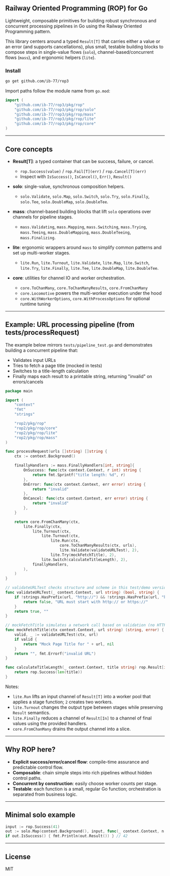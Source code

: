 ## Railway Oriented Programming (ROP) for Go

Lightweight, composable primitives for building robust synchronous and concurrent processing pipelines in Go using the Railway Oriented Programming pattern.

This library centers around a typed `Result[T]` that carries either a value or an error (and supports cancellations), plus small, testable building blocks to compose steps in single-value flows (`solo`), channel-based/concurrent flows (`mass`), and ergonomic helpers (`lite`).

### Install

```bash
go get github.com/ib-77/rop3
```

Import paths follow the module name from `go.mod`:

```go
import (
    "github.com/ib-77/rop3/pkg/rop"
    "github.com/ib-77/rop3/pkg/rop/solo"
    "github.com/ib-77/rop3/pkg/rop/mass"
    "github.com/ib-77/rop3/pkg/rop/lite"
    "github.com/ib-77/rop3/pkg/rop/core"
)
```

---

## Core concepts

- **Result[T]**: a typed container that can be success, failure, or cancel.
  - `rop.Success(value)` / `rop.Fail[T](err)` / `rop.Cancel[T](err)`
  - Inspect with `IsSuccess()`, `IsCancel()`, `Err()`, `Result()`

- **solo**: single-value, synchronous composition helpers.
  - `solo.Validate`, `solo.Map`, `solo.Switch`, `solo.Try`, `solo.Finally`, `solo.Tee`, `solo.DoubleMap`, `solo.DoubleTee`.

- **mass**: channel-based building blocks that lift `solo` operations over channels for pipeline stages.
  - `mass.Validating`, `mass.Mapping`, `mass.Switching`, `mass.Trying`, `mass.Teeing`, `mass.DoubleMapping`, `mass.DoubleTeeing`, `mass.Finalizing`.

- **lite**: ergonomic wrappers around `mass` to simplify common patterns and set up multi-worker stages.
  - `lite.Run`, `lite.Turnout`, `lite.Validate`, `lite.Map`, `lite.Switch`, `lite.Try`, `lite.Finally`, `lite.Tee`, `lite.DoubleMap`, `lite.DoubleTee`.

- **core**: utilities for channel IO and worker orchestration.
  - `core.ToChanMany`, `core.ToChanManyResults`, `core.FromChanMany`
  - `core.Locomotive` powers the multi-worker execution under the hood
  - `core.WithWorkerOptions`, `core.WithProcessOptions` for optional runtime tuning

---

## Example: URL processing pipeline (from tests/processRequest)

The example below mirrors `tests/pipeline_test.go` and demonstrates building a concurrent pipeline that:
- Validates input URLs
- Tries to fetch a page title (mocked in tests)
- Switches to a title-length calculation
- Finally maps each result to a printable string, returning "invalid" on errors/cancels

```go
package main

import (
    "context"
    "fmt"
    "strings"

    "rop2/pkg/rop"
    "rop2/pkg/rop/core"
    "rop2/pkg/rop/lite"
    "rop2/pkg/rop/mass"
)

func processRequest(urls []string) []string {
    ctx := context.Background()

    finallyHandlers := mass.FinallyHandlers[int, string]{
        OnSuccess: func(ctx context.Context, r int) string {
            return fmt.Sprintf("title length: %d", r)
        },
        OnError: func(ctx context.Context, err error) string {
            return "invalid"
        },
        OnCancel: func(ctx context.Context, err error) string {
            return "invalid"
        },
    }

    return core.FromChanMany(ctx,
        lite.Finally(ctx,
            lite.Turnout(ctx,
                lite.Turnout(ctx,
                    lite.Run(ctx,
                        core.ToChanManyResults(ctx, urls),
                        lite.Validate(validateURLTest), 2),
                    lite.Try(mockFetchTitle), 2),
                lite.Switch(calculateTitleLength), 2),
            finallyHandlers,
        ),
    )
}

// validateURLTest checks structure and scheme in this test/demo version
func validateURLTest(_ context.Context, url string) (bool, string) {
    if !strings.HasPrefix(url, "http://") && !strings.HasPrefix(url, "https://") {
        return false, "URL must start with http:// or https://"
    }
    return true, ""
}

// mockFetchTitle simulates a network call based on validation (no HTTP made here)
func mockFetchTitle(ctx context.Context, url string) (string, error) {
    valid, _ := validateURLTest(ctx, url)
    if valid {
        return "Mock Page Title for " + url, nil
    }
    return "", fmt.Errorf("invalid URL")
}

func calculateTitleLength(_ context.Context, title string) rop.Result[int] {
    return rop.Success(len(title))
}
```

Notes:
- `lite.Run` lifts an input channel of `Result[T]` into a worker pool that applies a stage function; `2` creates two workers.
- `lite.Turnout` changes the output type between stages while preserving `Result` semantics.
- `lite.Finally` reduces a channel of `Result[In]` to a channel of final values using the provided handlers.
- `core.FromChanMany` drains the output channel into a slice.

---

## Why ROP here?

- **Explicit success/error/cancel flow**: compile-time assurance and predictable control flow.
- **Composable**: chain simple steps into rich pipelines without hidden control paths.
- **Concurrent by construction**: easily choose worker counts per stage.
- **Testable**: each function is a small, regular Go function; orchestration is separated from business logic.

---

## Minimal solo example

```go
input := rop.Success(41)
out := solo.Map(context.Background(), input, func(_ context.Context, n int) int { return n + 1 })
if out.IsSuccess() { fmt.Println(out.Result()) } // 42
```

---

## License

MIT


